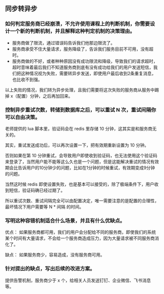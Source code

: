 ## 同步转异步

### 如何判定服务商已经崩溃，不允许使用课程上的判断机制，你需要设计一个新的判断机制，并且解释这种判定机制的决策理由。

- 服务商做了限流，通过错误码告诉我们他那边限流了。
- 服务商承受不住大量请求，服务降级了，告诉我们服务目前不可用，没有超时。
- 服务商做的不好，或者种种原因没有成功限流和降级，导致我们的请求超时，超时意味着最后我们不知道服务商到底有没有成功给我们的用户发送短信，我们把这种情况视为失败，需要转异步发送，即使用户最后收到2条重复消息，也比收不到强。

以上失败的情况，我们转为异步处理，且我们需要将这次失败的服务商从服务中踢掉 x（配置）分钟，之后再加回来。


### 控制异步重试次数，转储到数据库之后，可以重试 N 次，重试间隔你可以自由决策。

老师提供的 lua 脚本里，验证码会在 redis 里存储 10 分钟，这其实是和服务商无关的。

其实，重试发送成功后，可以再次设置一下，把有效期重新设置为 10 分钟。 

否则如果在第 10 分钟重试，会导致用户即使收到验证码，也无法使用这个验证码来登录了，当然用户能不能等这么久也是一个问题，但是这能解决重试的情况有效期会比告诉用户的10分钟少的问题，比如在1分钟的时候重试，有效期变成9分钟的问题。

当然这时候 redis 即使设置失败，也是基本可以接受的，除了极端条件下，用户收到短信，验证码确已经过期了。

所以重试次数、重试间隔完全可以由配置决定，唯一需要注意的是配置的合理性，最坏情况下用户需要等 N * 间隔 的时间。


### 写明这种容错机制适合什么场景，并且有什么优缺点。

优点：
如果服务商都可用，我们的用户会分配给不同的服务商，即使我们的系统某个时间有大量请求，不会给一个服务商造成压力，因为大量请求被不同服务商消化了。

缺点：
如果服务商少，容易造成，没有服务商可用。


### 针对提出的缺点，写出后续的改进方案。

提供告警机制，服务商少于 x 个，给相关人员发送钉钉、企业微信、飞书消息等。
